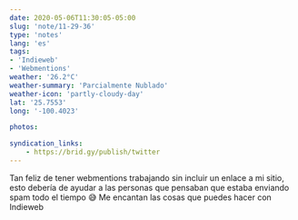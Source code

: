 ```yaml
---
date: 2020-05-06T11:30:05-05:00
slug: 'note/11-29-36'
type: 'notes'
lang: 'es'
tags:
- 'Indieweb'
- 'Webmentions'
weather: '26.2°C'
weather-summary: 'Parcialmente Nublado'
weather-icon: 'partly-cloudy-day'
lat: '25.7553'
long: '-100.4023'

photos:

syndication_links:
    - https://brid.gy/publish/twitter
---
```

Tan feliz de tener webmentions trabajando sin incluir un enlace a mi sitio, esto debería de ayudar a las personas que pensaban que estaba enviando spam todo el tiempo 😅 
Me encantan las cosas que puedes hacer con Indieweb
 